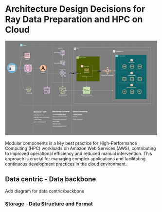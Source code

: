 # Architecture Design Decisions for Ray Data Preparation and HPC on Cloud


<img src="../images/AWS_VectorMachine_Ray-HPC-architecture.drawio.svg" alt="AWS Architecture" width="500">


Modular components is a key best practice for High-Performance Computing (HPC) workloads on Amazon Web Services (AWS), contributing to improved operational efficiency and reduced manual intervention. This approach is crucial for managing complex applications and facilitating continuous development practices in the cloud environment.


## Data centric - Data backbone

Add diagram for data centric/backbone

### Storage - Data Structure and Format